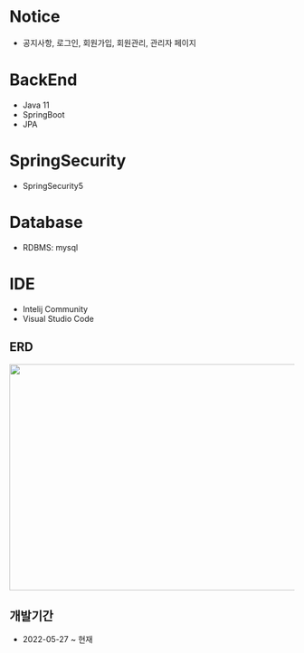 # Notice
+ 공지사항, 로그인, 회원가입, 회원관리, 관리자 페이지

# BackEnd 
+ Java 11
+ SpringBoot 
+ JPA

# SpringSecurity
+ SpringSecurity5 

# Database 
+ RDBMS: mysql

# IDE
+ Intelij Community
+ Visual Studio Code 

## ERD
<img src="https://user-images.githubusercontent.com/58936137/170468609-801f2fb3-845a-4712-b674-f54727c9aa5b.png" width="600" height="400"/>

## 개발기간
+ 2022-05-27 ~ 현재




